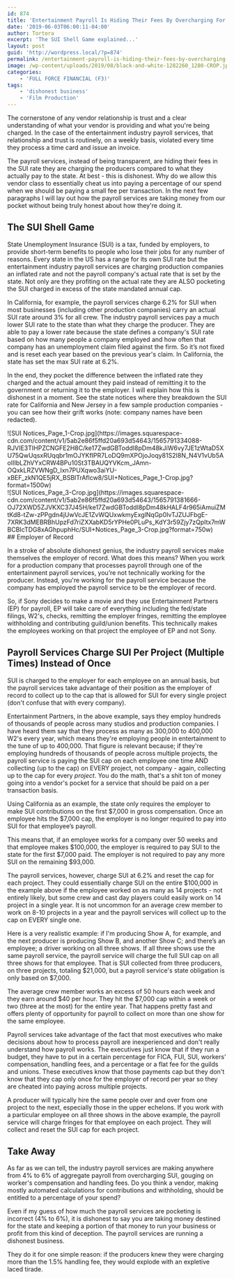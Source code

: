 ```yaml
---
id: 874
title: 'Entertainment Payroll Is Hiding Their Fees By Overcharging For SUI And Capping Fringes By Project'
date: '2019-06-03T06:00:11-04:00'
author: Tortora
excerpt: 'The SUI Shell Game explained...'
layout: post
guid: 'http://wordpress.local/?p=874'
permalink: /entertainment-payroll-is-hiding-their-fees-by-overcharging-for-sui-and-capping-fringes-by-project/
image: /wp-content/uploads/2019/08/black-and-white-1282260_1280-CROP.jpg
categories:
    - 'FULL FORCE FINANCIAL (F3)'
tags:
    - 'dishonest business'
    - 'Film Production'
---
```


<div class="sqs-block html-block sqs-block-html" data-block-type="2" id="block-ca8eec27d1bac8ead2e6"><div class="sqs-block-content">The cornerstone of any vendor relationship is trust and a clear understanding of what your vendor is providing and what you're being charged. In the case of the entertainment industry payroll services, that relationship and trust is routinely, on a weekly basis, violated every time they process a time card and issue an invoice.

The payroll services, instead of being transparent, are hiding their fees in the SUI rate they are charging the producers compared to what they actually pay to the state. At best - this is dishonest. Why do we allow this vendor class to essentially cheat us into paying a percentage of our spend when we should be paying a small fee per transaction. In the next few paragraphs I will lay out how the payroll services are taking money from our pocket without being truly honest about how they're doing it.

## The SUI Shell Game

State Unemployment Insurance (SUI) is a tax, funded by employers, to provide short-term benefits to people who lose their jobs for any number of reasons. Every state in the US has a range for its own SUI rate but the entertainment industry payroll services are charging production companies an inflated rate and not the payroll company's actual rate that is set by the state. Not only are they profiting on the actual rate they are ALSO pocketing the SUI charged in excess of the state mandated annual cap.

In California, for example, the payroll services charge 6.2% for SUI when most businesses (including other production companies) carry an actual SUI rate around 3% for all crew. The industry payroll services pay a much lower SUI rate to the state than what they charge the producer. They are able to pay a lower rate because the state defines a company's SUI rate based on how many people a company employed and how often that company has an unemployment claim filed against the firm. So it’s not fixed and is reset each year based on the previous year's claim. In California, the state has set the max SUI rate at 6.2%.

In the end, they pocket the difference between the inflated rate they charged and the actual amount they paid instead of remitting it to the government or returning it to the employer. I will explain how this is dishonest in a moment. See the state notices where they breakdown the SUI rate for California and New Jersey in a few sample production companies - you can see how their grift works (note: company names have been redacted).

 </div> </div><div class="sqs-block image-block sqs-block-image sqs-text-ready" data-block-type="5" id="block-yui_3_17_2_1_1565750861470_192958"><div class="sqs-block-content" id="yui_3_17_2_1_1566250587663_90"><div class="image-block-outer-wrapper layout-caption-below design-layout-inline combination-animation-none individual-animation-none individual-text-animation-none" id="yui_3_17_2_1_1566250587663_89"><div class="intrinsic" id="yui_3_17_2_1_1566250587663_88"><div class="image-block-wrapper has-aspect-ratio" data-animation-tier="1" data-description="" id="yui_3_17_2_1_1566250587663_87">![SUI Notices_Page_1-Crop.jpg](https://images.squarespace-cdn.com/content/v1/5ab2e86f5ffd20a693d54643/1565791334088-RJVIE3TIHPZCNGFE2H8C/ke17ZwdGBToddI8pDm48kJiW6vy7JE1zWtaD5XU75QwUqsxRUqqbr1mOJYKfIPR7LoDQ9mXPOjoJoqy81S2I8N_N4V1vUb5AoIIIbLZhVYxCRW4BPu10St3TBAUQYVKcm_JAmn-OQxkLRZVWNgD_Ixn7PUXqwo3aiYU-xBEF_zkN1QE5jRX_BSBlTrAflcw8/SUI+Notices_Page_1-Crop.jpg?format=1500w)</div> </div> </div> </div> </div><div class="sqs-block image-block sqs-block-image sqs-text-ready" data-block-type="5" id="block-yui_3_17_2_1_1565750861470_199966"><div class="sqs-block-content" id="yui_3_17_2_1_1566250587663_107"><div class="image-block-outer-wrapper layout-caption-below design-layout-inline combination-animation-none individual-animation-none individual-text-animation-none" id="yui_3_17_2_1_1566250587663_106"><div class="intrinsic" id="yui_3_17_2_1_1566250587663_105"><div class="image-block-wrapper has-aspect-ratio" data-animation-tier="1" data-description="" id="yui_3_17_2_1_1566250587663_104">![SUI Notices_Page_3-Crop.jpg](https://images.squarespace-cdn.com/content/v1/5ab2e86f5ffd20a693d54643/1565791381666-OJ72XWD5ZJVKXC37J45H/ke17ZwdGBToddI8pDm48kHALF4r965iAmuiZMtKd8-tZw-zPPgdn4jUwVcJE1ZvWQUxwkmyExglNqGp0IvTJZUJFbgE-7XRK3dMEBRBhUpzFd7riZXXabKD5rYPHe0PLuPs_KdY3r59Zjy7zQpItx7mWBCBIcTDG8xAGhpuphHc/SUI+Notices_Page_3-Crop.jpg?format=750w)</div> </div> </div> </div> </div><div class="sqs-block html-block sqs-block-html" data-block-type="2" id="block-yui_3_17_2_1_1565750861470_193245"><div class="sqs-block-content">## Employer of Record

In a stroke of absolute dishonest genius, the industry payroll services make themselves the employer of record. What does this means? When you work for a production company that processes payroll through one of the entertainment payroll services, you’re not technically working for the producer. Instead, you're working for the payroll service because the company has employed the payroll service to be the employer of record.

So, if Sony decides to make a movie and they use Entertainment Partners (EP) for payroll, EP will take care of everything including the fed/state filings, W2's, checks, remitting the employer fringes, remitting the employee withholding and contributing guild/union benefits. This technically makes the employees working on that project the employee of EP and not Sony.

## Payroll Services Charge SUI Per Project (Multiple Times) Instead of Once

SUI is charged to the employer for each employee on an annual basis, but the payroll services take advantage of their position as the employer of record to collect up to the cap that is allowed for SUI for every single project (don't confuse that with every company).

Entertainment Partners, in the above example, says they employ hundreds of thousands of people across many studios and production companies. I have heard them say that they process as many as 300,000 to 400,000 W2's every year, which means they're employing people in entertainment to the tune of up to 400,000. That figure is relevant because; if they're employing hundreds of thousands of people across multiple projects, the payroll service is paying the SUI cap on each employee one time AND collecting (up to the cap) on EVERY project, not company - again, collecting up to the cap for every *project*. You do the math, that's a shit ton of money going into a vendor's pocket for a service that should be paid on a per transaction basis.

Using California as an example, the state only requires the employer to make SUI contributions on the first $7,000 in gross compensation. Once an employee hits the $7,000 cap, the employer is no longer required to pay into SUI for that employee’s payroll.

This means that, if an employee works for a company over 50 weeks and that employee makes $100,000, the employer is required to pay SUI to the state for the first $7,000 paid. The employer is not required to pay any more SUI on the remaining $93,000.

The payroll services, however, charge SUI at 6.2% and reset the cap for each project. They could essentially charge SUI on the entire $100,000 in the example above if the employee worked on as many as 14 projects - not entirely likely, but some crew and cast day players could easily work on 14 project in a single year. It is not uncommon for an average crew member to work on 8-10 projects in a year and the payroll services will collect up to the cap on EVERY single one.

Here is a very realistic example: if I'm producing Show A, for example, and the next producer is producing Show B, and another Show C; and there’s an employee; a driver working on all three shows. If all three shows use the same payroll service, the payroll service will charge the full SUI cap on all three shows for that employee. That is SUI collected from three producers, on three projects, totaling $21,000, but a payroll service's state obligation is only based on $7,000.

The average crew member works an excess of 50 hours each week and they earn around $40 per hour. They hit the $7,000 cap within a week or two (three at the most) for the entire year. That happens pretty fast and offers plenty of opportunity for payroll to collect on more than one show for the same employee.

Payroll services take advantage of the fact that most executives who make decisions about how to process payroll are inexperienced and don't really understand how payroll works. The executives just know that if they run a budget, they have to put in a certain percentage for FICA, FUI, SUI, workers’ compensation, handling fees, and a percentage or a flat fee for the guilds and unions. These executives know that those payments cap but they don't know that they cap only once for the employer of record per year so they are cheated into paying across multiple projects.

A producer will typically hire the same people over and over from one project to the next, especially those in the upper echelons. If you work with a particular employee on all three shows in the above example, the payroll service will charge fringes for that employee on each project. They will collect and reset the SUI cap for each project.

## Take Away

As far as we can tell, the industry payroll services are making anywhere from 4% to 6% of aggregate payroll from overcharging SUI, gouging on worker's compensation and handling fees. Do you think a vendor, making mostly automated calculations for contributions and withholding, should be entitled to a percentage of your spend?

Even if my guess of how much the payroll services are pocketing is incorrect (4% to 6%), it is dishonest to say you are taking money destined for the state and keeping a portion of that money to run your business or profit from this kind of deception. The payroll services are running a dishonest business.

They do it for one simple reason: if the producers knew they were charging more than the 1.5% handling fee, they would explode with an expletive laced tirade.

 </div></div>